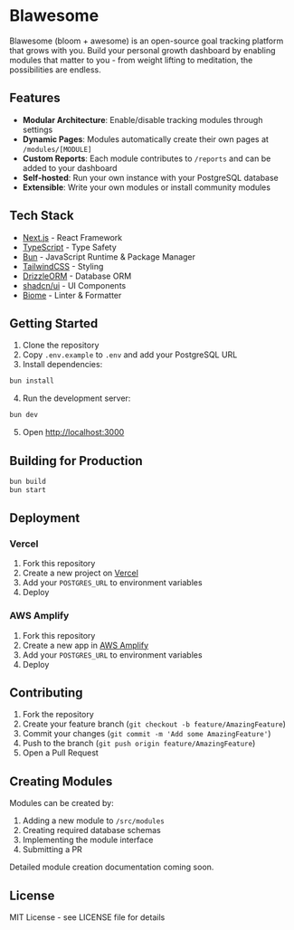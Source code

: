# Blawesome

Blawesome (bloom + awesome) is an open-source goal tracking platform that grows with you. Build your personal growth dashboard by enabling modules that matter to you - from weight lifting to meditation, the possibilities are endless.

## Features

- **Modular Architecture**: Enable/disable tracking modules through settings
- **Dynamic Pages**: Modules automatically create their own pages at `/modules/[MODULE]`
- **Custom Reports**: Each module contributes to `/reports` and can be added to your dashboard
- **Self-hosted**: Run your own instance with your PostgreSQL database
- **Extensible**: Write your own modules or install community modules

## Tech Stack

- [Next.js](https://nextjs.org) - React Framework
- [TypeScript](https://www.typescriptlang.org/) - Type Safety
- [Bun](https://bun.sh) - JavaScript Runtime & Package Manager
- [TailwindCSS](https://tailwindcss.com) - Styling
- [DrizzleORM](https://orm.drizzle.team) - Database ORM
- [shadcn/ui](https://ui.shadcn.com) - UI Components
- [Biome](https://biomejs.dev) - Linter & Formatter

## Getting Started

1. Clone the repository
2. Copy `.env.example` to `.env` and add your PostgreSQL URL
3. Install dependencies:
```bash
bun install
```

4. Run the development server:
```bash
bun dev
```

5. Open [http://localhost:3000](http://localhost:3000)

## Building for Production

```bash
bun build
bun start
```

## Deployment

### Vercel
1. Fork this repository
2. Create a new project on [Vercel](https://vercel.com)
3. Add your `POSTGRES_URL` to environment variables
4. Deploy

### AWS Amplify
1. Fork this repository
2. Create a new app in [AWS Amplify](https://aws.amazon.com/amplify/)
3. Add your `POSTGRES_URL` to environment variables
4. Deploy

## Contributing

1. Fork the repository
2. Create your feature branch (`git checkout -b feature/AmazingFeature`)
3. Commit your changes (`git commit -m 'Add some AmazingFeature'`)
4. Push to the branch (`git push origin feature/AmazingFeature`)
5. Open a Pull Request

## Creating Modules

Modules can be created by:
1. Adding a new module to `/src/modules`
2. Creating required database schemas
3. Implementing the module interface
4. Submitting a PR

Detailed module creation documentation coming soon.

## License

MIT License - see LICENSE file for details